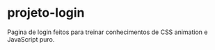 # projeto-login
 Pagina de login feitos para treinar conhecimentos de CSS animation e JavaScript puro.<br>
